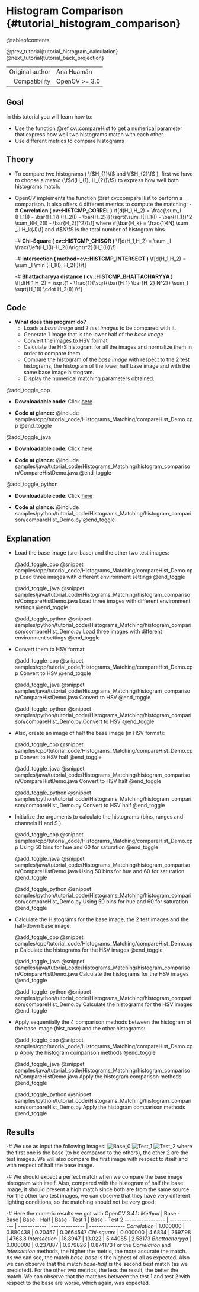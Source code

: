 Histogram Comparison {#tutorial_histogram_comparison}
====================

@tableofcontents

@prev_tutorial{tutorial_histogram_calculation}
@next_tutorial{tutorial_back_projection}

|    |    |
| -: | :- |
| Original author | Ana Huamán |
| Compatibility | OpenCV >= 3.0 |

Goal
----

In this tutorial you will learn how to:

-   Use the function @ref cv::compareHist to get a numerical parameter that express how well two
    histograms match with each other.
-   Use different metrics to compare histograms

Theory
------

-   To compare two histograms ( \f$H_{1}\f$ and \f$H_{2}\f$ ), first we have to choose a *metric*
    (\f$d(H_{1}, H_{2})\f$) to express how well both histograms match.
-   OpenCV implements the function @ref cv::compareHist to perform a comparison. It also offers 4
    different metrics to compute the matching:
    -#  **Correlation ( cv::HISTCMP_CORREL )**
        \f[d(H_1,H_2) =  \frac{\sum_I (H_1(I) - \bar{H_1}) (H_2(I) - \bar{H_2})}{\sqrt{\sum_I(H_1(I) - \bar{H_1})^2 \sum_I(H_2(I) - \bar{H_2})^2}}\f]
        where
        \f[\bar{H_k} =  \frac{1}{N} \sum _J H_k(J)\f]
        and \f$N\f$ is the total number of histogram bins.

    -#  **Chi-Square ( cv::HISTCMP_CHISQR )**
        \f[d(H_1,H_2) =  \sum _I  \frac{\left(H_1(I)-H_2(I)\right)^2}{H_1(I)}\f]

    -#  **Intersection ( method=cv::HISTCMP_INTERSECT )**
        \f[d(H_1,H_2) =  \sum _I  \min (H_1(I), H_2(I))\f]

    -#  **Bhattacharyya distance ( cv::HISTCMP_BHATTACHARYYA )**
        \f[d(H_1,H_2) =  \sqrt{1 - \frac{1}{\sqrt{\bar{H_1} \bar{H_2} N^2}} \sum_I \sqrt{H_1(I) \cdot H_2(I)}}\f]

Code
----

-   **What does this program do?**
    -   Loads a *base image* and 2 *test images* to be compared with it.
    -   Generate 1 image that is the lower half of the *base image*
    -   Convert the images to HSV format
    -   Calculate the H-S histogram for all the images and normalize them in order to compare them.
    -   Compare the histogram of the *base image* with respect to the 2 test histograms, the
        histogram of the lower half base image and with the same base image histogram.
    -   Display the numerical matching parameters obtained.

@add_toggle_cpp
-   **Downloadable code**: Click
    [here](https://github.com/opencv/opencv/tree/5.x/samples/cpp/tutorial_code/Histograms_Matching/compareHist_Demo.cpp)

-   **Code at glance:**
    @include samples/cpp/tutorial_code/Histograms_Matching/compareHist_Demo.cpp
@end_toggle

@add_toggle_java
-   **Downloadable code**: Click
    [here](https://github.com/opencv/opencv/tree/5.x/samples/java/tutorial_code/Histograms_Matching/histogram_comparison/CompareHistDemo.java)

-   **Code at glance:**
    @include samples/java/tutorial_code/Histograms_Matching/histogram_comparison/CompareHistDemo.java
@end_toggle

@add_toggle_python
-   **Downloadable code**: Click
    [here](https://github.com/opencv/opencv/tree/5.x/samples/python/tutorial_code/Histograms_Matching/histogram_comparison/compareHist_Demo.py)

-   **Code at glance:**
    @include samples/python/tutorial_code/Histograms_Matching/histogram_comparison/compareHist_Demo.py
@end_toggle

Explanation
-----------

-   Load the base image (src_base) and the other two test images:

    @add_toggle_cpp
    @snippet samples/cpp/tutorial_code/Histograms_Matching/compareHist_Demo.cpp Load three images with different environment settings
    @end_toggle

    @add_toggle_java
    @snippet samples/java/tutorial_code/Histograms_Matching/histogram_comparison/CompareHistDemo.java Load three images with different environment settings
    @end_toggle

    @add_toggle_python
    @snippet samples/python/tutorial_code/Histograms_Matching/histogram_comparison/compareHist_Demo.py Load three images with different environment settings
    @end_toggle

-   Convert them to HSV format:

    @add_toggle_cpp
    @snippet samples/cpp/tutorial_code/Histograms_Matching/compareHist_Demo.cpp Convert to HSV
    @end_toggle

    @add_toggle_java
    @snippet samples/java/tutorial_code/Histograms_Matching/histogram_comparison/CompareHistDemo.java Convert to HSV
    @end_toggle

    @add_toggle_python
    @snippet samples/python/tutorial_code/Histograms_Matching/histogram_comparison/compareHist_Demo.py Convert to HSV
    @end_toggle

-   Also, create an image of half the base image (in HSV format):

    @add_toggle_cpp
    @snippet samples/cpp/tutorial_code/Histograms_Matching/compareHist_Demo.cpp Convert to HSV half
    @end_toggle

    @add_toggle_java
    @snippet samples/java/tutorial_code/Histograms_Matching/histogram_comparison/CompareHistDemo.java Convert to HSV half
    @end_toggle

    @add_toggle_python
    @snippet samples/python/tutorial_code/Histograms_Matching/histogram_comparison/compareHist_Demo.py Convert to HSV half
    @end_toggle

-   Initialize the arguments to calculate the histograms (bins, ranges and channels H and S ).

    @add_toggle_cpp
    @snippet samples/cpp/tutorial_code/Histograms_Matching/compareHist_Demo.cpp Using 50 bins for hue and 60 for saturation
    @end_toggle

    @add_toggle_java
    @snippet samples/java/tutorial_code/Histograms_Matching/histogram_comparison/CompareHistDemo.java Using 50 bins for hue and 60 for saturation
    @end_toggle

    @add_toggle_python
    @snippet samples/python/tutorial_code/Histograms_Matching/histogram_comparison/compareHist_Demo.py Using 50 bins for hue and 60 for saturation
    @end_toggle

-   Calculate the Histograms for the base image, the 2 test images and the half-down base image:

    @add_toggle_cpp
    @snippet samples/cpp/tutorial_code/Histograms_Matching/compareHist_Demo.cpp Calculate the histograms for the HSV images
    @end_toggle

    @add_toggle_java
    @snippet samples/java/tutorial_code/Histograms_Matching/histogram_comparison/CompareHistDemo.java Calculate the histograms for the HSV images
    @end_toggle

    @add_toggle_python
    @snippet samples/python/tutorial_code/Histograms_Matching/histogram_comparison/compareHist_Demo.py Calculate the histograms for the HSV images
    @end_toggle

-   Apply sequentially the 4 comparison methods between the histogram of the base image (hist_base)
    and the other histograms:

    @add_toggle_cpp
    @snippet samples/cpp/tutorial_code/Histograms_Matching/compareHist_Demo.cpp Apply the histogram comparison methods
    @end_toggle

    @add_toggle_java
    @snippet samples/java/tutorial_code/Histograms_Matching/histogram_comparison/CompareHistDemo.java Apply the histogram comparison methods
    @end_toggle

    @add_toggle_python
    @snippet samples/python/tutorial_code/Histograms_Matching/histogram_comparison/compareHist_Demo.py Apply the histogram comparison methods
    @end_toggle

Results
-------

-#  We use as input the following images:
    ![Base_0](images/Histogram_Comparison_Source_0.jpg)
    ![Test_1](images/Histogram_Comparison_Source_1.jpg)
    ![Test_2](images/Histogram_Comparison_Source_2.jpg)
    where the first one is the base (to be compared to the others), the other 2 are the test images.
    We will also compare the first image with respect to itself and with respect of half the base
    image.

-#  We should expect a perfect match when we compare the base image histogram with itself. Also,
    compared with the histogram of half the base image, it should present a high match since both
    are from the same source. For the other two test images, we can observe that they have very
    different lighting conditions, so the matching should not be very good:

-#  Here the numeric results we got with OpenCV 3.4.1:
      *Method*        |  Base - Base |  Base - Half |  Base - Test 1 |  Base - Test 2
    ----------------- | ------------ | ------------ | -------------- | ---------------
      *Correlation*   |  1.000000    |  0.880438    |  0.20457       |  0.0664547
      *Chi-square*    |  0.000000    |  4.6834      |  2697.98       |  4763.8
      *Intersection*  |  18.8947     |  13.022      |  5.44085       |  2.58173
      *Bhattacharyya* |  0.000000    |  0.237887    |  0.679826      |  0.874173
    For the *Correlation* and *Intersection* methods, the higher the metric, the more accurate the
    match. As we can see, the match *base-base* is the highest of all as expected. Also we can observe
    that the match *base-half* is the second best match (as we predicted). For the other two metrics,
    the less the result, the better the match. We can observe that the matches between the test 1 and
    test 2 with respect to the base are worse, which again, was expected.

